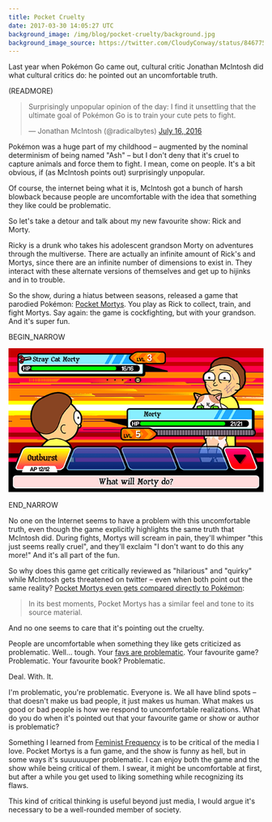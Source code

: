 ```yaml
---
title: Pocket Cruelty
date: 2017-03-30 14:05:27 UTC
background_image: /img/blog/pocket-cruelty/background.jpg
background_image_source: https://twitter.com/CloudyConway/status/846775591613468673
---
```


Last year when Pokémon Go came out, cultural critic Jonathan McIntosh did what cultural critics do: he pointed out an uncomfortable truth.

(READMORE)

<blockquote class="twitter-tweet" data-conversation="none" data-lang="en"><p lang="en" dir="ltr">Surprisingly unpopular opinion of the day: I find it unsettling that the ultimate goal of Pokémon Go is to train your cute pets to fight.</p>&mdash; Jonathan McIntosh (@radicalbytes) <a href="https://twitter.com/radicalbytes/status/754147540149219329">July 16, 2016</a></blockquote> <script async src="//platform.twitter.com/widgets.js" charset="utf-8"></script>

Pokémon was a huge part of my childhood – augmented by the nominal determinism of being named "Ash" – but I don't deny that it's cruel to capture animals and force them to fight. I mean, come on people. It's a bit obvious, if (as McIntosh points out) surprisingly unpopular.

Of course, the internet being what it is, McIntosh got a bunch of harsh blowback because people are uncomfortable with the idea that something they like could be problematic. 

So let's take a detour and talk about my new favourite show: Rick and Morty.

Ricky is a drunk who takes his adolescent grandson Morty on adventures through the multiverse. There are actually an infinite amount of Rick's and Mortys, since there are an infinite number of dimensions to exist in. They interact with these alternate versions of themselves and get up to hijinks and in to trouble.

So the show, during a hiatus between seasons, released a game that parodied Pokémon: [Pocket Mortys](https://itunes.apple.com/us/app/rick-and-morty-pocket-mortys/id992640880?mt=8). You play as Rick to collect, train, and fight Mortys. Say again: the game is cockfighting, but with your grandson. And it's super fun.

BEGIN_NARROW

![Pocket Morty's Screenshot](/img/blog/pocket-cruelty/pm.png)

END_NARROW

No one on the Internet seems to have a problem with this uncomfortable truth, even though the game explicitly highlights the same truth that McIntosh did. During fights, Mortys will scream in pain, they'll whimper "this just seems really cruel", and they'll exclaim "I don't want to do this any more!" And it's all part of the fun.

So why does this game get critically reviewed as "hilarious" and "quirky" while McIntosh gets threatened on twitter – even when both point out the same reality? [Pocket Mortys even gets compared directly to Pokémon](http://www.ign.com/articles/2016/01/12/rick-and-morty-pocket-mortys-review):

> In its best moments, Pocket Mortys has a similar feel and tone to its source material.

And no one seems to care that it's pointing out the cruelty.

People are uncomfortable when something they like gets criticized as problematic. Well... tough. Your [favs are problematic](https://medium.com/matter/admit-it-your-fave-is-problematic-2dfa692f557b). Your favourite game? Problematic. Your favourite book? Problematic. 

Deal. With. It. 

I'm problematic, you're problematic. Everyone is. We all have blind spots – that doesn't make us bad people, it just makes us human. What makes us good or bad people is how we respond to uncomfortable realizations. What do you do when it's pointed out that your favourite game or show or author is problematic?

Something I learned from [Feminist Frequency](https://feministfrequency.com) is to be critical of the media I love. Pocket Mortys is a fun game, and the show is funny as hell, but in some ways it's suuuuuuper problematic. I can enjoy both the game and the show while being critical of them. I swear, it might be uncomfortable at first, but after a while you get used to liking something while recognizing its flaws. 

This kind of critical thinking is useful beyond just media, I would argue it's necessary to be a well-rounded member of society.
